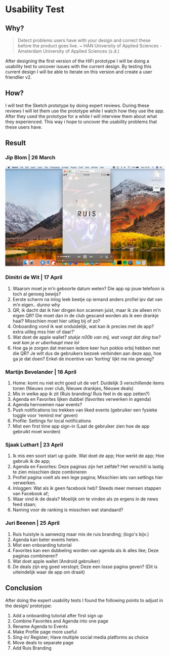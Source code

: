 # Usability Test
## Why?
> Detect problems users have with your design and correct these before the product goes live. ~ HAN University of Applied Sciences - Amsterdam University of Applied Sciences (z.d.)

After designing the first version of the HiFi prototype I will be doing a usability test to uncover issues with the current design. By testing this current design I will be able to iterate on this version and create a user friendlier v2.

## How?
I will test the Sketch prototype by doing expert reviews. During these reviews I will let them use the prototype while I watch how they use the app. After they used the prototype for a while I will interview them about what they experienced. This way i hope to uncover the usability problems that these users have.

## Result
### Jip Blom | 26 March

[![Usability Test | Jip](../assets/images/usability-test-1.jpg)](https://www.dropbox.com/s/1yybuhgr99dz3mg/Hifi-Test1_Jip-Blom.mov?dl=0)

### Dimitri de Wit | 17 April
1. Waarom moet je m’n geboorte datum weten? Die app op jouw telefoon is toch al genoeg bewijs?
2. Eerste scherm na inlog leek beetje op iemand anders profiel ipv dat van m’n eigen.. dunno why
3. QR, ik dacht dat ik hier dingen kon scannen juist, maar ik zie alleen m’n eigen QR? Die moet dan in de club gescand worden als ik een drankje haal? Misschien moet hier uitleg bij of zo?
4. Onboarding vond ik wat onduidelijk, wat kan ik precies met de app? extra uitleg mss hier of daar?’
5. Wat doet de apple wallet? *stukje n00b van mij, wat voegt dat ding toe? wat kan je er uberhaupt mee lol*
6. Hoe ga je zorgen dat mensen iedere keer hun pokkie erbij hebben met die QR? Je wilt dus de gebruikers bezoek verbinden aan deze app, hoe ga je dat doen? Enkel de incentive van ‘korting’ lijkt me nie genoeg?

### Martijn Bevelander | 18 April
1. Home: komt nu niet echt goed uit de verf. Duidelijk 3 verschillende items tonen (Nieuws over club, Nieuwe drankjes, Nieuwe deals)
2. Mis in welke app ik zit (Ruis branding/ Ruis feel in de app zetten?)
3. Agenda en Favorites lijken dubbel (favorites verwerken in agenda)
4. Agenda hernoemen naar events?
5. Push notifications los trekken van liked events (gebruiker een fysieke toggle voor ‘remind me’ geven)
6. Profile: Settings for local notifications
7. Mist een first time app sign-in (Laat de gebruiker zien hoe de app gebruikt moet worden)

### Sjaak Luthart | 23 April
1. Ik mis een soort start up guide. Wat doet de app; Hoe werkt de app; Hoe gebruik ik de app;
2. Agenda en Favorites: Deze paginas zijn het zelfde? Het verschill is lastig te zien misschien deze combineren
3. Profiel pagina voelt als een lege pagina; Misschien iets van settings hier verwerken.
4. Inloggen: Wat als ik geen facebook heb? Steeds meer mensen stappen van Facebook af;
5. Waar vind ik  de deals? Moeilijk om te vinden als ze ergens in de news feed staan;
6. Naming voor de ranking is misschien wat standaard?

### Juri Beenen | 25 April
1. Ruis huistyle is aanwezig maar mis de ruis branding; (logo's bijv.)
2. Agenda kan beter events heten.
3. Mist een onboarding tutorial
4. Favorites kan een dubbeling worden van agenda als ik alles like; Deze paginas combineren?
5. Wat doet apple wallet (Android gebruiker)
6. De deals zijn erg goed verstopt; Deze een losse pagina geven? (Dit is uiteindelijk waar de app om draait)

## Conclusion
After doing the expert usability tests I found the following points to adjust in the design/ prototype:

1. Add a onboarding tutorial after first sign up
2. Combine Favorites and Agenda into one page
3. Rename Agenda to Events
4. Make Profile page more useful
5. Sing-in/ Register; Have multiple social media platforms as choice
6. Move deals to separate page
7. Add Ruis Branding
